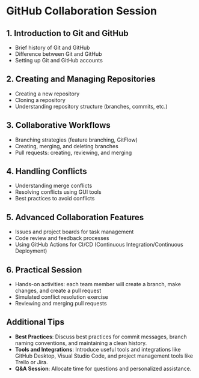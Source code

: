 # GitHub Collaboration Session

## 1. Introduction to Git and GitHub
- Brief history of Git and GitHub
- Difference between Git and GitHub
- Setting up Git and GitHub accounts

## 2. Creating and Managing Repositories
- Creating a new repository
- Cloning a repository
- Understanding repository structure (branches, commits, etc.)

## 3. Collaborative Workflows
- Branching strategies (feature branching, GitFlow)
- Creating, merging, and deleting branches
- Pull requests: creating, reviewing, and merging

## 4. Handling Conflicts
- Understanding merge conflicts
- Resolving conflicts using GUI tools
- Best practices to avoid conflicts

## 5. Advanced Collaboration Features
- Issues and project boards for task management
- Code review and feedback processes
- Using GitHub Actions for CI/CD (Continuous Integration/Continuous Deployment)

## 6. Practical Session
- Hands-on activities: each team member will create a branch, make changes, and create a pull request
- Simulated conflict resolution exercise
- Reviewing and merging pull requests

## Additional Tips
- **Best Practices**: Discuss best practices for commit messages, branch naming conventions, and maintaining a clean history.
- **Tools and Integrations**: Introduce useful tools and integrations like GitHub Desktop, Visual Studio Code, and project management tools like Trello or Jira.
- **Q&A Session**: Allocate time for questions and personalized assistance.
